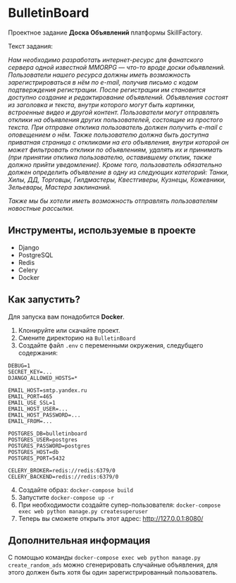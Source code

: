 # BulletinBoard
Проектное задание **Доска Объявлений** платформы SkillFactory.

Текст задания:

*Нам необходимо разработать интернет-ресурс для фанатского сервера одной известной MMORPG — что-то вроде доски объявлений. Пользователи нашего ресурса должны иметь возможность зарегистрироваться в нём по e-mail, получив письмо с кодом подтверждения регистрации. После регистрации им становится доступно создание и редактирование объявлений. Объявления состоят из заголовка и текста, внутри которого могут быть картинки, встроенные видео и другой контент. Пользователи могут отправлять отклики на объявления других пользователей, состоящие из простого текста. При отправке отклика пользователь должен получить e-mail с оповещением о нём. Также пользователю должна быть доступна приватная страница с откликами на его объявления, внутри которой он может фильтровать отклики по объявлениям, удалять их и принимать (при принятии отклика пользователю, оставившему отклик, также должно прийти уведомление). Кроме того, пользователь обязательно должен определить объявление в одну из следующих категорий: Танки, Хилы, ДД, Торговцы, Гилдмастеры, Квестгиверы, Кузнецы, Кожевники, Зельевары, Мастера заклинаний.*

*Также мы бы хотели иметь возможность отправлять пользователям новостные рассылки.*



## Инструменты, используемые в проекте
- Django
- PostgreSQL
- Redis
- Celery
- Docker

## Как запустить?
Для запуска вам понадобится **Docker**.
1. Клонируйте или скачайте проект.
2. Смените директорию на `BulletinBoard`
3. Создайте файл `.env` с переменными окружения, следубщего содержания:
```
DEBUG=1
SECRET_KEY=...
DJANGO_ALLOWED_HOSTS=*

EMAIL_HOST=smtp.yandex.ru
EMAIL_PORT=465
EMAIL_USE_SSL=1
EMAIL_HOST_USER=...
EMAIL_HOST_PASSWORD=...
EMAIL_FROM=...

POSTGRES_DB=bulletinboard
POSTGRES_USER=postgres
POSTGRES_PASSWORD=postgres
POSTGRES_HOST=db
POSTGRES_PORT=5432

CELERY_BROKER=redis://redis:6379/0
CELERY_BACKEND=redis://redis:6379/0
```
4. Создайте образ: `docker-compose build`
5. Запустите `docker-compose up -r`
6. При необходимости создайте супер-пользователя: `docker-compose exec web python manage.py createsuperuser`
7. Теперь вы сможете открыть этот адрес: http://127.0.0.1:8080/

## Дополнительная информация
С помощью команды `docker-compose exec web python manage.py create_random_ads` можно сгенерировать случайные объявления, для этого должен быть хотя бы один зарегистрированный пользователь.
